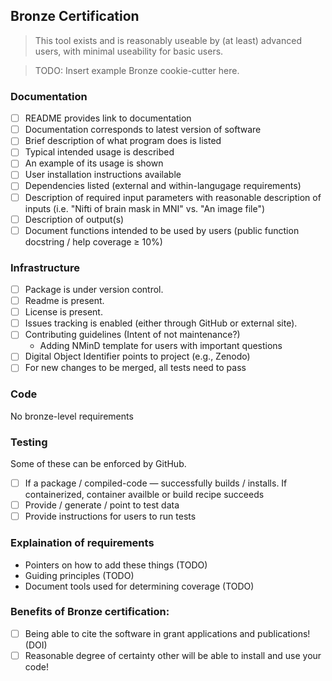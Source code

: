 ## Bronze Certification
> This tool exists and is reasonably useable by (at least) advanced users, with minimal useability for basic users.

> TODO: Insert example Bronze cookie-cutter here.

### Documentation

- [ ] README provides link to documentation
- [ ] Documentation corresponds to latest version of software
- [ ] Brief description of what program does is listed
- [ ] Typical intended usage is described
- [ ] An example of its usage is shown
- [ ] User installation instructions available
- [ ] Dependencies listed (external and within-langugage requirements)
- [ ] Description of required input parameters with reasonable description of inputs (i.e. "Nifti of brain mask in MNI" vs. "An image file")
- [ ] Description of output(s)
- [ ] Document functions intended to be used by users (public function docstring / help coverage ≥ 10%)

### Infrastructure

- [ ] Package is under version control.
- [ ] Readme is present.
- [ ] License is present.
- [ ] Issues tracking is enabled (either through GitHub or external site).
- [ ] Contributing guidelines (Intent of not maintenance?)
  - Adding NMinD template for users with important questions
- [ ] Digital Object Identifier points to project (e.g., Zenodo)
- [ ] For new changes to be merged, all tests need to pass

### Code

No bronze-level requirements

### Testing

Some of these can be enforced by GitHub.

- [ ] If a package / compiled-code ― successfully builds / installs. If containerized, container availble or build recipe succeeds
- [ ] Provide / generate / point to test data
- [ ] Provide instructions for users to run tests

### Explaination of requirements
 - Pointers on how to add these things (TODO)
 - Guiding principles (TODO)
 - Document tools used for determining coverage (TODO)

### Benefits of Bronze certification:
- [ ] Being able to cite the software in grant applications and publications! (DOI)
- [ ] Reasonable degree of certainty other will be able to install and use your code!
